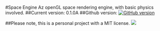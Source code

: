 #Space Engine
Az openGL space rendering engine, with basic physics involved.
##Current version: 0.1.0A
##Github version: [![GitHub version](https://badge.fury.io/gh/boennemann%2Fbadges.svg)](http://badge.fury.io/gh/boennemann%2Fbadges)

##Please note, this is a personal project with a MIT license.
[![](https://badges.frapsoft.com/os/mit/mit.svg?v=102)](https://github.com/ellerbrock/open-source-badge/)